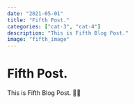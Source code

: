 ```yaml
---
date: "2021-05-01"
title: "Fifth Post."
categories: ["cat-3", "cat-4"]
description: "This is Fifth Blog Post."
image: "fifth_image"
---
```


# Fifth Post.
This is Fifth Blog Post. 🤸‍♂️
